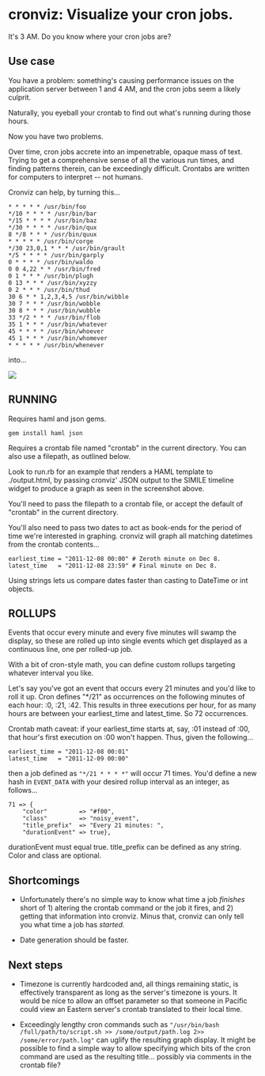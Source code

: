 # cronviz: Visualize your cron jobs.

It's 3 AM. Do you know where your cron jobs are?

## Use case

You have a problem: something's causing performance issues on the application server between 1 and 4 AM, and the cron jobs seem a likely culprit.

Naturally, you eyeball your crontab to find out what's running during those hours.

Now you have two problems.

Over time, cron jobs accrete into an impenetrable, opaque mass of text. Trying to get a comprehensive sense of all the various run times, and finding patterns therein, can be exceedingly difficult. Crontabs are written for computers to interpret -- not humans.

Cronviz can help, by turning this...

````
* * * * * /usr/bin/foo
*/10 * * * * /usr/bin/bar
*/15 * * * * /usr/bin/baz
*/30 * * * * /usr/bin/qux
8 */8 * * * /usr/bin/quux
* * * * * /usr/bin/corge
*/30 23,0,1 * * * /usr/bin/grault
*/5 * * * * /usr/bin/garply
0 * * * * /usr/bin/waldo
0 0 4,22 * * /usr/bin/fred
0 1 * * * /usr/bin/plugh
0 13 * * * /usr/bin/xyzzy
0 2 * * * /usr/bin/thud
30 6 * * 1,2,3,4,5 /usr/bin/wibble
30 7 * * * /usr/bin/wobble
30 8 * * * /usr/bin/wubble
33 */2 * * * /usr/bin/flob
35 1 * * * /usr/bin/whatever
45 * * * * /usr/bin/whoever
45 1 * * * /usr/bin/whomever
* * * * * /usr/bin/whenever
````

into...

![](https://github.com/federatedmedia/cronviz/raw/master/assets/screenshot.png)


## RUNNING

Requires haml and json gems.

````
gem install haml json
````

Requires a crontab file named "crontab" in the current directory. You can also use a filepath, as outlined below.

Look to run.rb for an example that renders a HAML template to ./output.html, by passing cronviz' JSON output to the SIMILE timeline widget to produce a graph as seen in the screenshot above.

You'll need to pass the filepath to a crontab file, or accept the default of "crontab" in the current directory.

You'll also need to pass two dates to act as book-ends for the period of time we're interested in graphing. cronviz will graph all matching datetimes from the crontab contents...

````
earliest_time = "2011-12-08 00:00" # Zeroth minute on Dec 8.
latest_time   = "2011-12-08 23:59" # Final minute on Dec 8.
````

Using strings lets us compare dates faster than casting to DateTime or int objects.

## ROLLUPS

Events that occur every minute and every five minutes will swamp the display, so these are rolled up into single events which get displayed as a continuous line, one per rolled-up job.

With a bit of cron-style math, you can define custom rollups targeting whatever interval you like. 

Let's say you've got an event that occurs every 21 minutes and you'd like to roll it up. Cron defines "*/21" as occurrences on the following minutes of each hour: :0, :21, :42. This results in three executions per hour, for as many hours are between your earliest_time and latest_time. So 72 occurrences.

Crontab math caveat: if your earliest_time starts at, say, :01 instead of :00, that hour's first execution on :00 won't happen. Thus, given the following...

````
earliest_time = "2011-12-08 00:01"
latest_time   = "2011-12-09 00:00"
````

then a job defined as ````"*/21 * * * *"```` will occur 71 times. You'd define a new hash in ````EVENT_DATA```` with your desired rollup interval as an integer, as follows...

````
71 => {
    "color"         => "#f00",  
    "class"         => "noisy_event",
    "title_prefix"  => "Every 21 minutes: ",
    "durationEvent" => true},
````

durationEvent must equal true. title_prefix can be defined as any string. Color and class are optional.


## Shortcomings

- Unfortunately there's no simple way to know what time a job *finishes* short of 1) altering the crontab command or the job it fires, and 2) getting that information into cronviz. Minus that, cronviz can only tell you what time a job has *started*.

- Date generation should be faster. 


## Next steps

- Timezone is currently hardcoded and, all things remaining static, is effectively transparent as long as the server's timezone is yours. It would be nice to allow an offset parameter so that someone in Pacific could view an Eastern server's crontab translated to their local time.

- Exceedingly lengthy cron commands such as ````"/usr/bin/bash /full/path/to/script.sh >> /some/output/path.log 2>> /some/error/path.log"```` can uglify the resulting graph display. It might be possible to find a simple way to allow specifying which bits of the cron command are used as the resulting title... possibly via comments in the crontab file?
